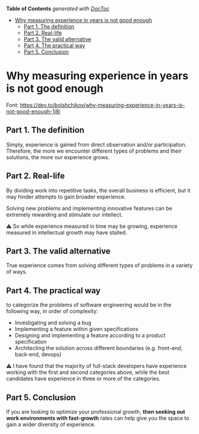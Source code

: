 <!-- START doctoc generated TOC please keep comment here to allow auto update -->
<!-- DON'T EDIT THIS SECTION, INSTEAD RE-RUN doctoc TO UPDATE -->
**Table of Contents**  *generated with [DocToc](https://github.com/thlorenz/doctoc)*

- [Why measuring experience in years is not good enough](#why-measuring-experience-in-years-is-not-good-enough)
  - [Part 1. The definition](#part-1-the-definition)
  - [Part 2. Real-life](#part-2-real-life)
  - [Part 3. The valid alternative](#part-3-the-valid-alternative)
  - [Part 4. The practical way](#part-4-the-practical-way)
  - [Part 5. Conclusion](#part-5-conclusion)

<!-- END doctoc generated TOC please keep comment here to allow auto update -->

# Why measuring experience in years is not good enough

Font: <https://dev.to/bolshchikov/why-measuring-experience-in-years-is-not-good-enough-1j8i>

## Part 1. The definition

Simply, experience is gained from direct observation and/or participation. Therefore, the more we encounter different types of problems and their solutions, the more our experience grows.

## Part 2. Real-life

By dividing work into repetitive tasks, the overall business is efficient, but it may hinder attempts to gain broader experience.

Solving new problems and implementing innovative features can be extremely rewarding and stimulate our intellect.

:warning: So while experience measured in time may be growing, experience measured in intellectual growth may have stalled.

## Part 3. The valid alternative

True experience comes from solving different types of problems in a variety of ways.

## Part 4. The practical way

to categorize the problems of software engineering would be in the following way, in order of complexity:

- Investigating and solving a bug
- Implementing a feature within given specifications
- Designing and implementing a feature according to a product specification
- Architecting the solution across different boundaries (e.g. front-end, back-end, devops)

:warning: I have found that the majority of full-stack developers have experience working with the first and second categories above, while the best candidates have experience in three or more of the categories.

## Part 5. Conclusion

If you are looking to optimize your professional growth, **then seeking out work environments with fast-growth** rates can help give you the space to gain a wider diversity of experience.
